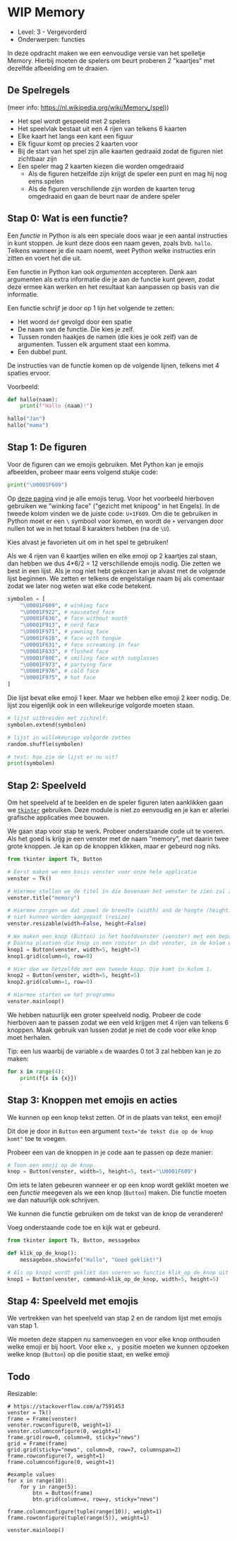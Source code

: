 # WIP Memory

* Level: 3 - Vergevorderd
* Onderwerpen: functies

In deze opdracht maken we een eenvoudige versie van het spelletje Memory. Hierbij moeten de spelers om beurt proberen 2 "kaartjes" met dezelfde afbeelding om te draaien.

## De Spelregels

(meer info: https://nl.wikipedia.org/wiki/Memory_(spel))

* Het spel wordt gespeeld met 2 spelers
* Het speelvlak bestaat uit een 4 rijen van telkens 6 kaarten
* Elke kaart het langs een kant een figuur
* Elk figuur komt op precies 2 kaarten voor
* Bij de start van het spel zijn alle kaarten gedraaid zodat de figuren niet zichtbaar zijn
* Een speler mag 2 kaarten kiezen die worden omgedraaid
  * Als de figuren hetzelfde zijn krijgt de speler een punt en mag hij nog eens spelen
  * Als de figuren verschillende zijn worden de kaarten terug omgedraaid en gaan de beurt naar de andere speler

## Stap 0: Wat is een functie?

Een _functie_ in Python is als een speciale doos waar je een aantal instructies in kunt stoppen. Je kunt deze doos een naam geven, zoals bvb. `hallo`. Telkens wanneer je die naam noemt, weet Python welke instructies erin zitten en voert het die uit.

Een functie in Python kan ook _argumenten_ accepteren. Denk aan argumenten als extra informatie die je aan de functie kunt geven, zodat deze ermee kan werken en het resultaat kan aanpassen op basis van die informatie.

Een functie schrijf je door op 1 lijn het volgende te zetten:
- Het woord `def` gevolgd door een spatie
- De naam van de functie. Die kies je zelf.
- Tussen ronden haakjes de namen (die kies je ook zelf) van de argumenten. Tussen elk argument staat een komma.
- Een dubbel punt.

De instructies van de functie komen op de volgende lijnen, telkens met 4 spaties ervoor.

Voorbeeld:

```python
def hallo(naam):
    print(f"Hallo {naam}!")

hallo("Jan")
hallo("mama")
```

## Stap 1: De figuren

Voor de figuren can we emojis gebruiken. Met Python kan je emojis afbeelden, probeer maar eens volgend stukje code:

```python
print("\U0001F609")
```

Op [deze pagina](https://unicode.org/emoji/charts/full-emoji-list.html) vind je alle emojis terug. Voor het voorbeeld hierboven gebruiken we "winking face" ("gezicht met knipoog" in het Engels). In de tweede kolom vinden we de juiste code: `U+1F609`. Om die te gebruiken in Python moet er een `\` symbool voor komen, en wordt de `+` vervangen door nullen tot we in het totaal 8 karakters hebben (na de `\U`).

Kies alvast je favorieten uit om in het spel te gebruiken!

Als we 4 rijen van 6 kaartjes willen en elke emoji op 2 kaartjes zal staan, dan hebben we dus 4*6/2 = 12 verschillende emojis nodig. Die zetten we best in een lijst. Als je nog niet hebt gekozen kan je alvast met de volgende lijst beginnen. We zetten er telkens de engelstalige naam bij als comentaar zodat we later nog weten wat elke code betekent.

```python
symbolen = [
    "\U0001F609", # winking face
    "\U0001F922", # nauseated face
    "\U0001F636", # face without mouth
    "\U0001F913", # nerd face
    "\U0001F971", # yawning face
    "\U0001F61B", # face with tongue
    "\U0001F631", # face screaming in fear
    "\U0001F633", # flushed face
    "\U0001F60E", # smiling face with sunglasses
    "\U0001F973", # partying face
    "\U0001F976", # cold face
    "\U0001F975", # hot face
]
```

Die lijst bevat elke emoji 1 keer. Maar we hebben elke emoji 2 keer nodig. De lijst zou eigenlijk ook in een willekeurige volgorde moeten staan.

```python
# lijst uitbreiden met zichzelf:
symbolen.extend(symbolen)

# lijst in willekeurige volgorde zetten
random.shuffle(symbolen)

# test: hoe zie de lijst er nu uit?
print(symbolen)
```

## Stap 2: Speelveld

Om het speelveld af te beelden en de speler figuren laten aanklikken gaan we [`tkinter`](https://docs.python.org/3/library/tkinter.html) gebruiken. Deze module is niet zo eenvoudig en je kan er allerlei grafische applicaties mee bouwen.

We gaan stap voor stap te werk. Probeer onderstaande code uit te voeren. Als het goed is krijg je een venster met de naam "memory", met daarin twee grote knoppen. Je kan op de knoppen klikken, maar er gebeurd nog niks.

```python
from tkinter import Tk, Button

# Eerst maken we een basis venster voor onze hele applicatie
venster = Tk()

# Hiermee stellen we de titel in die bovenaan het venster te zien zal zijn
venster.title("memory")

# Hiermee zorgen we dat zowel de breedte (width) and de hoogte (height) van het venster
# niet kunnen worden aangepast (resize)
venster.resizable(width=False, height=False)

# We maken een knop (Button) in het hoofdvenster (venster) met een bepaalde breedte en hoogte
# Daarna plaatsen die knop in een rooster in dat venster, in de kolom 0 en rij 0 (links bovenaan dus)
knop1 = Button(venster, width=5, height=5)
knop1.grid(column=0, row=0)

# Hier doe we hetzelfde met een tweede knop. Die komt in kolom 1.
knop2 = Button(venster, width=5, height=5)
knop2.grid(column=1, row=0)

# Hiermee starten we het programma
venster.mainloop()
```

We hebben natuurlijk een groter speelveld nodig. Probeer de code hierboven aan te passen zodat we een veld krijgen met 4 rijen van telkens 6 knoppen. Maak gebruik van lussen zodat je niet de code voor elke knop moet herhalen.

Tip: een lus waarbij de variable `x` de waardes 0 tot 3 zal hebben kan je zo maken:

```python
for x in range(4):
    print(f{x is {x}})
```

## Stap 3: Knoppen met emojis en acties

We kunnen op een knop tekst zetten. Of in de plaats van tekst, een emoji!

Dit doe je door in `Button` een argument `text="de tekst die op de knop komt"` toe te voegen.

Probeer een van de knoppen in je code aan te passen op deze manier:

```python
# Toon een emoji op de knop
knop = Button(venster, width=5, height=5, text="\U0001F609")
```

Om iets te laten gebeuren wanneer er op een knop wordt geklikt moeten we een _functie_ meegeven als we een knop (`Button`) maken. Die functie moeten we dan natuurlijk ook schrijven.

We kunnen die functie gebruiken om de tekst van de knop de veranderen!

Voeg onderstaande code toe en kijk wat er gebeurd.

```python
from tkinter import Tk, Button, messagebox

def klik_op_de_knop():
    messagebox.showinfo("Hallo", "Goed geklikt!")

# Als op knop1 wordt geklikt dan voeren we functie klik_op_de_knop uit
knop1 = Button(venster, command=klik_op_de_knop, width=5, height=5)
```

## Stap 4: Speelveld met emojis

We vertrekken van het speelveld van stap 2 en de random lijst met emojis van stap 1.

We moeten deze stappen nu samenvoegen en voor elke knop onthouden welke emoji er bij hoort. Voor elke `x, y` positie moeten we kunnen opzoeken welke knop (`Button`) op die positie staat, en welke emoji 

## Todo

Resizable:

```
# https://stackoverflow.com/a/7591453
venster = Tk()
frame = Frame(venster)
venster.rowconfigure(0, weight=1)
venster.columnconfigure(0, weight=1)
frame.grid(row=0, column=0, sticky="news")
grid = Frame(frame)
grid.grid(sticky="news", column=0, row=7, columnspan=2)
frame.rowconfigure(7, weight=1)
frame.columnconfigure(0, weight=1)

#example values
for x in range(10):
    for y in range(5):
        btn = Button(frame)
        btn.grid(column=x, row=y, sticky="news")

frame.columnconfigure(tuple(range(10)), weight=1)
frame.rowconfigure(tuple(range(5)), weight=1)

venster.mainloop()
```
